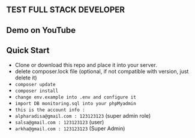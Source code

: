 ## TEST FULL STACK DEVELOPER

## Demo on YouTube

## Quick Start

-   Clone or download this repo and place it into your server.
-   delete composer.lock file (optional, if not compatible with version, just delete it)
-   `composer update `
-   `composer install `
-   `change env.example into .env and configure it`
-   `import DB monitoring.sql into your phpMyadmin` 
-   `this is the account info :` 
-   `alpharadisa@gmail.com : 123123123` (super admin role)
-   `salsa@gmail.com : 123123123` (user)
-   `arkha@gmail.com : 123123123` (Super Admin)






